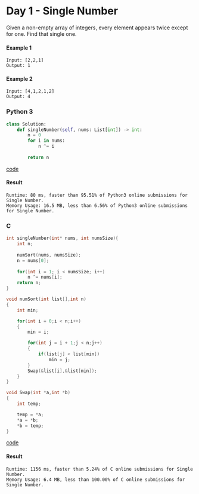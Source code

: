 # Day 1 - Single Number
Given a non-empty array of integers, every element appears twice except for one. Find that single one.

#### Example 1
```
Input: [2,2,1]
Output: 1
```

#### Example 2
```
Input: [4,1,2,1,2]
Output: 4
```

### Python 3
```python
class Solution:
    def singleNumber(self, nums: List[int]) -> int:
        n = 0
        for i in nums:
            n ^= i
            
        return n
```
[code](Python/singleNumber.py)

#### Result
```
Runtime: 80 ms, faster than 95.51% of Python3 online submissions for Single Number.
Memory Usage: 16.5 MB, less than 6.56% of Python3 online submissions for Single Number.
```

### C
```C
int singleNumber(int* nums, int numsSize){
    int n;
    
    numSort(nums, numsSize);
    n = nums[0];
    
    for(int i = 1; i < numsSize; i++)
        n ^= nums[i];
    return n;
}

void numSort(int list[],int n)
{
	int min;

	for(int i = 0;i < n;i++)
	{
		min = i;

		for(int j = i + 1;j < n;j++)
		{
			if(list[j] < list[min])
				min = j;
		}
		Swap(&list[i],&list[min]);
	}
}

void Swap(int *a,int *b)
{
	int temp;

	temp = *a;
	*a = *b;
	*b = temp;
}
```
[code](C/singleNumber.c)
#### Result
```
Runtime: 1156 ms, faster than 5.24% of C online submissions for Single Number.
Memory Usage: 6.4 MB, less than 100.00% of C online submissions for Single Number.
```
